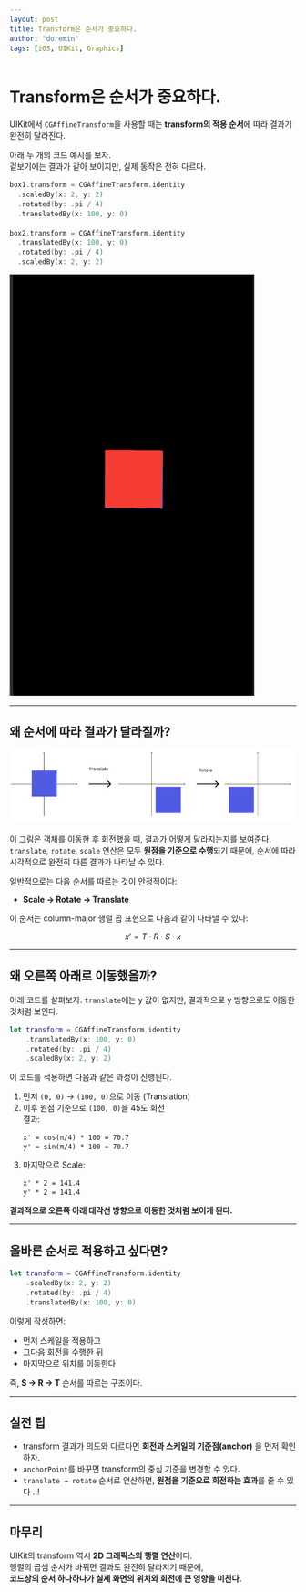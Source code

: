 ```yaml
---
layout: post
title: Transform은 순서가 중요하다.
author: "doremin"
tags: [iOS, UIKit, Graphics]
---
```


# Transform은 순서가 중요하다.

UIKit에서 `CGAffineTransform`을 사용할 때는 **transform의 적용 순서**에 따라 결과가 완전히 달라진다.

아래 두 개의 코드 예시를 보자.  
겉보기에는 결과가 같아 보이지만, 실제 동작은 전혀 다르다.

```swift
box1.transform = CGAffineTransform.identity
  .scaledBy(x: 2, y: 2)
  .rotated(by: .pi / 4)
  .translatedBy(x: 100, y: 0)

box2.transform = CGAffineTransform.identity
  .translatedBy(x: 100, y: 0)
  .rotated(by: .pi / 4)
  .scaledBy(x: 2, y: 2)
```

![capture](/assets/images/2025-06-20/capture.gif)

---

## 왜 순서에 따라 결과가 달라질까?

![transform](/assets/images/2025-06-20/transform.png)

이 그림은 객체를 이동한 후 회전했을 때, 결과가 어떻게 달라지는지를 보여준다.  
`translate`, `rotate`, `scale` 연산은 모두 **원점을 기준으로 수행**되기 때문에, 순서에 따라 시각적으로 완전히 다른 결과가 나타날 수 있다.

일반적으로는 다음 순서를 따르는 것이 안정적이다:

- **Scale → Rotate → Translate**

이 순서는 column-major 행렬 곱 표현으로 다음과 같이 나타낼 수 있다:

<div>

$$
x' = T \cdot R \cdot S \cdot x
$$

</div>

---

## 왜 오른쪽 아래로 이동했을까?

아래 코드를 살펴보자. `translate`에는 y 값이 없지만, 결과적으로 y 방향으로도 이동한 것처럼 보인다.

```swift
let transform = CGAffineTransform.identity
    .translatedBy(x: 100, y: 0)
    .rotated(by: .pi / 4)
    .scaledBy(x: 2, y: 2)
```

이 코드를 적용하면 다음과 같은 과정이 진행된다.

1. 먼저 `(0, 0)` → `(100, 0)`으로 이동 (Translation)
2. 이후 원점 기준으로 `(100, 0)`을 45도 회전  
   결과:
   ```text
   x' = cos(π/4) * 100 = 70.7
   y' = sin(π/4) * 100 = 70.7
   ```
3. 마지막으로 Scale:
   ```text
   x' * 2 = 141.4
   y' * 2 = 141.4
   ```

**결과적으로 오른쪽 아래 대각선 방향으로 이동한 것처럼 보이게 된다.**

---

## 올바른 순서로 적용하고 싶다면?

```swift
let transform = CGAffineTransform.identity
    .scaledBy(x: 2, y: 2)
    .rotated(by: .pi / 4)
    .translatedBy(x: 100, y: 0)
```

이렇게 작성하면:

- 먼저 스케일을 적용하고
- 그다음 회전을 수행한 뒤
- 마지막으로 위치를 이동한다

즉, **S → R → T** 순서를 따르는 구조이다.

---

## 실전 팁

- transform 결과가 의도와 다르다면 **회전과 스케일의 기준점(anchor)** 을 먼저 확인하자.
- `anchorPoint`를 바꾸면 transform의 중심 기준을 변경할 수 있다.
- `translate → rotate` 순서로 연산하면, **원점을 기준으로 회전하는 효과**를 줄 수 있다 ..!

---

## 마무리

UIKit의 transform 역시 **2D 그래픽스의 행렬 연산**이다.  
행렬의 곱셈 순서가 바뀌면 결과도 완전히 달라지기 때문에,  
**코드상의 순서 하나하나가 실제 화면의 위치와 회전에 큰 영향을 미친다.**
